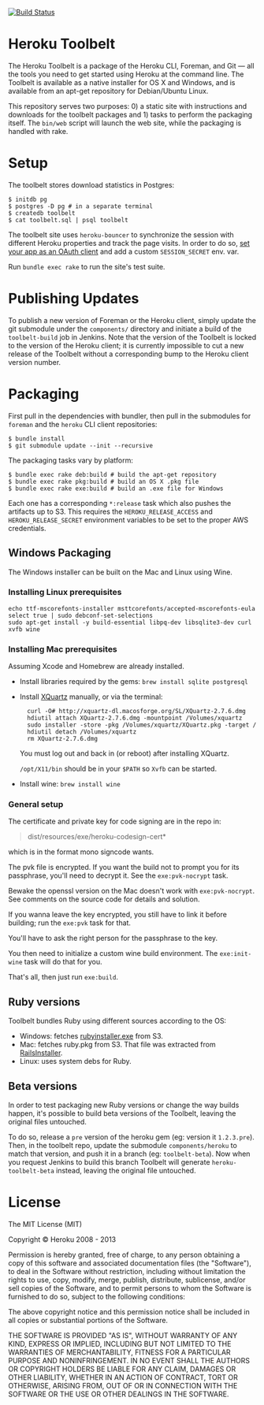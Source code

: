 [![Build Status](https://travis-ci.org/heroku/toolbelt.svg?branch=master)](https://travis-ci.org/heroku/toolbelt)

# Heroku Toolbelt

The Heroku Toolbelt is a package of the Heroku CLI, Foreman, and Git —
all the tools you need to get started using Heroku at the command
line. The Toolbelt is available as a native installer for OS X and
Windows, and is available from an apt-get repository for Debian/Ubuntu
Linux.

This repository serves two purposes: 0) a static site with
instructions and downloads for the toolbelt packages and 1) tasks
to perform the packaging itself. The `bin/web` script will launch the
web site, while the packaging is handled with rake.

# Setup

The toolbelt stores download statistics in Postgres:

    $ initdb pg
    $ postgres -D pg # in a separate terminal
    $ createdb toolbelt
    $ cat toolbelt.sql | psql toolbelt

The toolbelt site uses `heroku-bouncer` to synchronize the session with different Heroku properties and track the page visits. In order to do so, [set your app as an OAuth client](https://github.com/heroku/heroku-bouncer#use) and add a custom `SESSION_SECRET` env. var.

Run `bundle exec rake` to run the site's test suite.

# Publishing Updates

To publish a new version of Foreman or the Heroku client, simply
update the git submodule under the `components/` directory and
initiate a build of the `toolbelt-build` job in Jenkins. Note that the
version of the Toolbelt is locked to the version of the Heroku client;
it is currently impossible to cut a new release of the Toolbelt
without a corresponding bump to the Heroku client version number.

# Packaging

First pull in the dependencies with bundler, then pull in the
submodules for `foreman` and the `heroku` CLI client repositories:

    $ bundle install
    $ git submodule update --init --recursive

The packaging tasks vary by platform:

    $ bundle exec rake deb:build # build the apt-get repository
    $ bundle exec rake pkg:build # build an OS X .pkg file
    $ bundle exec rake exe:build # build an .exe file for Windows

Each one has a corresponding `*:release` task which also pushes the
artifacts up to S3. This requires the `HEROKU_RELEASE_ACCESS` and
`HEROKU_RELEASE_SECRET` environment variables to be set to the proper
AWS credentials.

## Windows Packaging

The Windows installer can be built on the Mac and Linux using Wine.

### Installing Linux prerequisites

    echo ttf-mscorefonts-installer msttcorefonts/accepted-mscorefonts-eula select true | sudo debconf-set-selections
    sudo apt-get install -y build-essential libpq-dev libsqlite3-dev curl xvfb wine

### Installing Mac prerequisites

Assuming Xcode and Homebrew are already installed.

* Install libraries required by the gems: `brew install sqlite postgresql`

* Install [XQuartz](http://xquartz.macosforge.org/) manually, or via the terminal:

        curl -O# http://xquartz-dl.macosforge.org/SL/XQuartz-2.7.6.dmg
        hdiutil attach XQuartz-2.7.6.dmg -mountpoint /Volumes/xquartz
        sudo installer -store -pkg /Volumes/xquartz/XQuartz.pkg -target /
        hdiutil detach /Volumes/xquartz
        rm XQuartz-2.7.6.dmg

  You must log out and back in (or reboot) after installing XQuartz.

  `/opt/X11/bin` should be in your `$PATH` so `Xvfb` can be started.

* Install wine: `brew install wine`


### General setup

The certificate and private key for code signing are in the repo in:

> dist/resources/exe/heroku-codesign-cert*

which is in the format mono signcode wants.

The pvk file is encrypted. If you want the build not to prompt you for
its passphrase, you'll need to decrypt it. See the `exe:pvk-nocrypt` task.

Bewake the openssl version on the Mac doesn't work with `exe:pvk-nocrypt`.
See comments on the source code for details and solution.

If you wanna leave the key encrypted, you still have to link it before
building; run the `exe:pvk` task for that.

You'll have to ask the right person for the passphrase to the key.

You then need to initialize a custom wine build environment. The `exe:init-wine`
task will do that for you.

That's all, then just run `exe:build`.


## Ruby versions

Toolbelt bundles Ruby using different sources according to the OS:

- Windows: fetches [rubyinstaller.exe](http://rubyinstaller.org/) from S3.
- Mac: fetches ruby.pkg from S3. That file was extracted from
[RailsInstaller](http://railsinstaller.org/en).
- Linux: uses system debs for Ruby.


## Beta versions

In order to test packaging new Ruby versions or change the way builds happen,
it's possible to build beta versions of the Toolbelt, leaving the original
files untouched.

To do so, release a `pre` version of the heroku gem (eg: version it `1.2.3.pre`).
Then, in the toolbelt repo, update the submodule `components/heroku` to match
that version, and push it in a branch (eg: `toolbelt-beta`). Now when you request
Jenkins to build this branch Toolbelt will generate `heroku-toolbelt-beta`
instead, leaving the original file untouched.


# License

The MIT License (MIT)

Copyright © Heroku 2008 - 2013

Permission is hereby granted, free of charge, to any person obtaining
a copy of this software and associated documentation files (the
"Software"), to deal in the Software without restriction, including
without limitation the rights to use, copy, modify, merge, publish,
distribute, sublicense, and/or sell copies of the Software, and to
permit persons to whom the Software is furnished to do so, subject to
the following conditions:

The above copyright notice and this permission notice shall be
included in all copies or substantial portions of the Software.

THE SOFTWARE IS PROVIDED "AS IS", WITHOUT WARRANTY OF ANY KIND,
EXPRESS OR IMPLIED, INCLUDING BUT NOT LIMITED TO THE WARRANTIES OF
MERCHANTABILITY, FITNESS FOR A PARTICULAR PURPOSE AND NONINFRINGEMENT.
IN NO EVENT SHALL THE AUTHORS OR COPYRIGHT HOLDERS BE LIABLE FOR ANY
CLAIM, DAMAGES OR OTHER LIABILITY, WHETHER IN AN ACTION OF CONTRACT,
TORT OR OTHERWISE, ARISING FROM, OUT OF OR IN CONNECTION WITH THE
SOFTWARE OR THE USE OR OTHER DEALINGS IN THE SOFTWARE.
